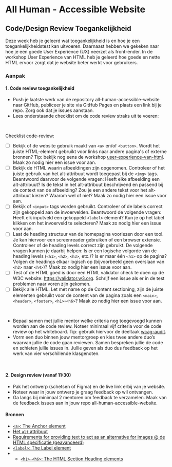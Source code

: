 # All Human - Accessible Website

## Code/Design Review Toegankelijkheid
Deze week heb je geleerd wat toegankelijkheid is en hoe je een toegankelijkheidstest kan uitvoeren. 
Daarnaast hebben we gekeken naar hoe je een goede User Experience (UX) neerzet als front-ender. In de workshop User Experience van HTML heb je geleerd hoe goede en nette HTML ervoor zorgt dat je website beter werkt voor gebruikers. 

### Aanpak

#### 1. Code review toegankelijkheid
- Push je laatste werk van de repository all-human-accessible-website naar GitHub, publiceer je site via GitHub Pages en plaats een link bij je repo. Zorg ook dat je issues aanstaan.
- Lees onderstaande checklist om de code review straks uit te voeren:

<br/>

Checklist code-review:
- [ ] Bekijk of de website gebruik maakt van `<a>` en/of `<button>`. Wordt het juiste HTML-element gebruikt voor links naar andere pagina's of externe bronnen? Tip: bekijk nog eens de workshop [user-experience-van-html](https://github.com/fdnd-task/all-human-accessible-website/blob/main/docs/user-experience-van-html.md#links). Maak zo nodig hier een issue voor aan.
- [ ] Bekijk de HTML waarin afbeeldingen zijn opgenomen. Controleer of het juiste gebruik van het alt-attribuut wordt toegepast bij de `<img>` tags. Beantwoord daarvoor de volgende vragen: Heeft elke afbeelding een alt-attribuut? Is de tekst in het alt-attribuut beschrijvend en passend bij de context van de afbeelding? Zou je een andere tekst voor het alt-attribuut kiezen? Waarom wel of niet? Maak zo nodig hier een issue voor aan.
- [ ] Bekijk of `<input>` tags worden gebruikt. Controleer of de labels correct zijn gekoppeld aan de invoervelden. Beantwoord de volgende vragen: Heeft elk inputveld een gekoppeld `<label>` element? Kun je op het label klikken om het invoerveld te selecteren? Maak zo nodig hier een issue voor aan.
- [ ] Laat de heading structuur van de homepagina voorlezen door een tool. Je kan hiervoor een screenreader gebruiken of een browser extensie. Controleer of de heading levels correct zijn gebruikt. De volgende vragen kunnen je daarbij helpen: Is er een logische volgorde van de heading levels (`<h1>`, `<h2>`, `<h3>`, etc.)? Is er maar één `<h1>` op de pagina? Volgen de headings elkaar logisch op (bijvoorbeeld geen overslaan van `<h2>` naar `<h4>`)? Maak zo nodig hier een issue voor aan.
- [ ] Test of de HTML goed is door een HTML validator check te doen op de W3C website: https://validator.w3.org. Schrijf een issue als er in de test problemen naar voren zijn gekomen. 
- [ ] Bekijk alle HTML. Let met name op de Content sectioning, zijn de juiste elementen gebruikt voor de content van de pagina zoals een `<main>`, `<header>`, `<footer>`, `<h1>`-`<h6>`? Maak zo nodig hier een issue voor aan.
<br/>

- Bepaal samen met jullie mentor welke criteria nog toegevoegd kunnen worden aan de code review. Noteer minimaal vijf criteria voor de code review op het whiteboard. Tip: gebruik hiervoor de deeltaak [wcag-audit](https://github.com/fdnd-task/wcag-audit/blob/main/docs/INSTRUCTIONS.md).
- Vorm een duo binnen jouw mentorgroep en kies twee andere duo’s waarvan jullie de code gaan reviewen. Samen bespreken jullie de code en schieten jullie issues in. Jullie geven als duo dus feedback op het werk van vier verschillende klasgenoten.

<br/>

#### 2. Design review (vanaf 11:30)
- Pak het ontwerp (schetsen of Figma) en de live link erbij van je website.
- Noteer waar in jouw ontwerp je graag feedback op wil ontvangen.
- Ga langs bij minimaal 2 mentoren om feedback te verzamelen. Maak van de feedback issues aan in jouw repo all-human-accessible-website. 

#### Bronnen

- [`<a>`: The Anchor element](https://developer.mozilla.org/en-US/docs/Web/HTML/Element/a)
- [Het `alt` attribuut](https://developer.mozilla.org/en-US/docs/Web/API/HTMLImageElement/alt#usage_notes)
- [Requirements for providing text to act as an alternative for images @ de HTML specificatie (geavanceerd)](https://html.spec.whatwg.org/multipage/images.html#alt)
- [`<label>`: The Label element](https://developer.mozilla.org/en-US/docs/Web/HTML/Element/label)
- - [`<h1>`–`<h6>`: The HTML Section Heading elements](https://developer.mozilla.org/en-US/docs/Web/HTML/Element/Heading_Elements)



<!-- 
In de code en design review de "UX van HTML" workshop laten terugkomen 

En misschien studenten optioneel om design feedback laten vragen? Moeten ze zelf bedenken waar ze feedback op willen en dan naar 2 mensen stappen

-->



